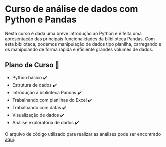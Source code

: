 # Curso de análise de dados com Python e Pandas
Nesta curso é dada uma breve introdução ao Python e é feita uma apresentação das principais funcionalidades da bliblioteca Pandas.
Com esta biblioteca, podemos manipulação de dados tipo planilha, carregando e os manipulando de forma rápida e eficiente grandes volumes de dados.

## Plano de Curso :pencil:
* Python básico :heavy_check_mark:
* Estrutura de dados :heavy_check_mark:
* Introdução à biblioteca Pandas :heavy_check_mark:
* Trabalhando com planilhas do Excel :heavy_check_mark:
* Trabalhando com datas :heavy_check_mark:
* Visualização de dados :heavy_check_mark:
* Análise exploratória de dados :heavy_check_mark:

O arquivo de código utilizado para realizar as análises pode ser encontrado [aqui](https://github.com/TMKaT/DIO/blob/main/Bootcamp%20Gera%C3%A7%C3%A3o%20Tech%20Unimed-BH%20-%20Ci%C3%AAncia%20de%20Dados/Desafios%20de%20projeto/An%C3%A1lise%20de%20dados%20com%20Python%20e%20Pandas/An%C3%A1lise_de_dados_com_Python_e_Pandas.ipynb).
